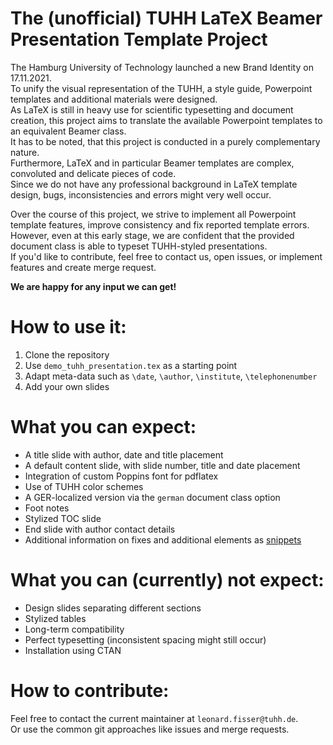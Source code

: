 # The (unofficial) TUHH LaTeX Beamer Presentation Template Project
The Hamburg University of Technology launched a new Brand Identity on 17.11.2021.  
To unify the visual representation of the TUHH, a style guide, Powerpoint templates and additional materials were designed.  
As LaTeX is still in heavy use for scientific typesetting and document creation, this project aims to translate the available Powerpoint templates to an equivalent Beamer class.  
It has to be noted, that this project is conducted in a purely complementary nature.  
Furthermore, LaTeX and in particular Beamer templates are complex, convoluted and delicate pieces of code.  
Since we do not have any professional background in LaTeX template design, bugs, inconsistencies and errors might very well occur.

Over the course of this project, we strive to implement all Powerpoint template features, improve consistency and fix reported template errors.  
However, even at this early stage, we are confident that the provided document class is able to typeset TUHH-styled presentations.   
If you'd like to contribute, feel free to contact us, open issues, or implement features and create merge request.  

**We are happy for any input we can get!**

# How to use it:
1. Clone the repository
2. Use `demo_tuhh_presentation.tex` as a starting point
3. Adapt meta-data such as `\date`, `\author`, `\institute`, `\telephonenumber`
4. Add your own slides


# What you can expect:
- A title slide with author, date and title placement
- A default content slide, with slide number, title and date placement
- Integration of custom Poppins font for pdflatex
- Use of TUHH color schemes
- A GER-localized version via the `german` document class option
- Foot notes
- Stylized TOC slide
- End slide with author contact details
- Additional information on fixes and additional elements as [snippets](https://collaborating.tuhh.de/e-4/tuhh_latex_presentation/-/snippets)

# What you can (currently) **not** expect:
- Design slides separating different sections
- Stylized tables
- Long-term compatibility
- Perfect typesetting (inconsistent spacing might still occur)
- Installation using CTAN


# How to contribute:
Feel free to contact the current maintainer at `leonard.fisser@tuhh.de`.  
Or use the common git approaches like issues and merge requests. 
